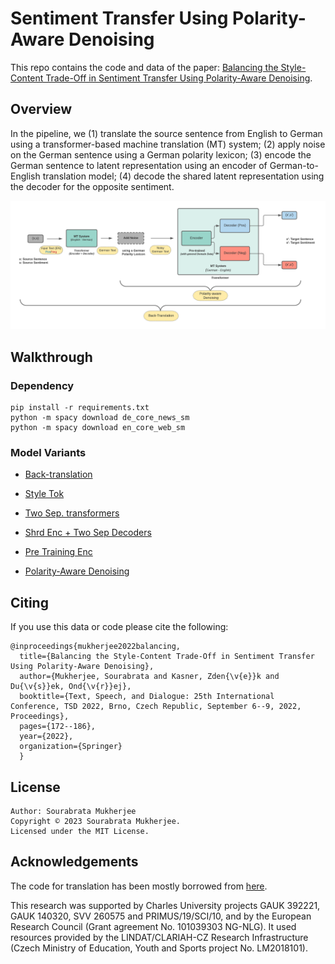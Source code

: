 # Sentiment Transfer Using Polarity-Aware Denoising

This repo contains the code and data of the paper: [Balancing the Style-Content Trade-Off in Sentiment Transfer Using Polarity-Aware Denoising](https://link.springer.com/chapter/10.1007/978-3-031-16270-1_15).

## Overview

In the pipeline, we (1) translate the source sentence from English to German using a transformer-based machine translation (MT) system; (2) apply noise on the German sentence using a German polarity lexicon; (3) encode the German sentence to latent representation using an encoder of German-to-English translation model; (4) decode the shared latent representation using the decoder for the opposite sentiment.


<p align="left">
  <img src="image/SentimentTransfer.png"/>
</p>

## Walkthrough

### Dependency

    pip install -r requirements.txt
    python -m spacy download de_core_news_sm
    python -m spacy download en_core_web_sm

### Model Variants

* [Back-translation](https://github.com/SOURO/polarity-denoising-sentiment-transfer/tree/main/back-translation)

* [Style Tok](https://github.com/SOURO/polarity-denoising-sentiment-transfer/tree/main/style_token)
  
* [Two Sep. transformers](https://github.com/SOURO/polarity-denoising-sentiment-transfer/tree/main/sep_enc_sep_dec)
  
* [Shrd Enc + Two Sep Decoders](https://github.com/SOURO/polarity-denoising-sentiment-transfer/tree/main/shared_enc_diff_dec)
  
* [Pre Training Enc](https://github.com/SOURO/polarity-denoising-sentiment-transfer/tree/main/pretrnd_enc)
  
* [Polarity-Aware Denoising](https://github.com/SOURO/polarity-denoising-sentiment-transfer/tree/main/polarity_aware_noising)


## Citing
If you use this data or code please cite the following:
  
    @inproceedings{mukherjee2022balancing,
      title={Balancing the Style-Content Trade-Off in Sentiment Transfer Using Polarity-Aware Denoising},
      author={Mukherjee, Sourabrata and Kasner, Zden{\v{e}}k and Du{\v{s}}ek, Ond{\v{r}}ej},
      booktitle={Text, Speech, and Dialogue: 25th International Conference, TSD 2022, Brno, Czech Republic, September 6--9, 2022, Proceedings},
      pages={172--186},
      year={2022},
      organization={Springer}
      }

## License

    Author: Sourabrata Mukherjee
    Copyright © 2023 Sourabrata Mukherjee.
    Licensed under the MIT License.

## Acknowledgements

The code for translation has been mostly borrowed from [here](https://github.com/bentrevett/pytorch-seq2seq/blob/master/6%20-%20Attention%20is%20All%20You%20Need.ipynb).

This research was supported by Charles University projects GAUK 392221, GAUK 140320, SVV 260575 and PRIMUS/19/SCI/10, and by the European Research Council (Grant agreement No. 101039303 NG-NLG). It used resources provided by the LINDAT/CLARIAH-CZ Research Infrastructure (Czech Ministry of Education, Youth and Sports project No. LM2018101).

